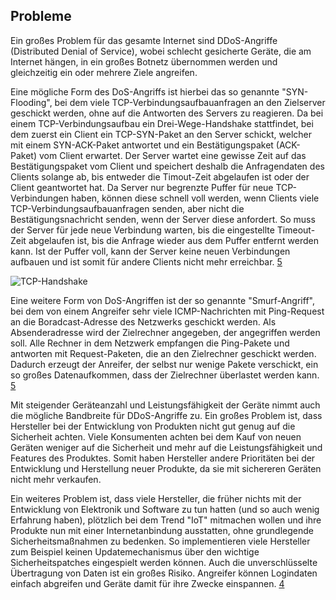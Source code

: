 ## Probleme
Ein großes Problem für das gesamte Internet sind DDoS-Angriffe (Distributed Denial of Service), wobei schlecht gesicherte
Geräte, die am Internet hängen, in ein großes Botnetz übernommen werden und gleichzeitig ein oder mehrere Ziele angreifen.

Eine mögliche Form des DoS-Angriffs ist hierbei das so genannte "SYN-Flooding", bei dem viele TCP-Verbindungsaufbauanfragen
an den Zielserver geschickt werden, ohne auf die Antworten des Servers zu reagieren. Da bei einem TCP-Verbindungsaufbau
ein Drei-Wege-Handshake stattfindet, bei dem zuerst ein Client ein TCP-SYN-Paket an den Server schickt, welcher mit einem
SYN-ACK-Paket antwortet und ein Bestätigungspaket (ACK-Paket) vom Client erwartet. Der Server wartet eine gewisse Zeit
auf das Bestätigungspaket vom Client und speichert deshalb die Anfragendaten des Clients solange ab, bis entweder die
Timout-Zeit abgelaufen ist oder der Client geantwortet hat. Da Server nur begrenzte Puffer für neue TCP-Verbindungen haben,
können diese schnell voll werden, wenn Clients viele TCP-Verbindungsaufbauanfragen senden, aber nicht die Bestätigungsnachricht
senden, wenn der Server diese anfordert. So muss der Server für jede neue Verbindung warten, bis die eingestellte Timeout-Zeit
abgelaufen ist, bis die Anfrage wieder aus dem Puffer entfernt werden kann. Ist der Puffer voll, kann der Server keine neuen
Verbindungen aufbauen und ist somit für andere Clients nicht mehr erreichbar. [5](quellen.md)

![TCP-Handshake](img/TCP-Handshake.png)

Eine weitere Form von DoS-Angriffen ist der so genannte "Smurf-Angriff", bei dem von einem Angreifer sehr viele ICMP-Nachrichten mit
Ping-Request an die Boradcast-Adresse des Netzwerks geschickt werden. Als Absenderadresse wird der Zielrechner angegeben, der angegriffen werden soll.
Alle Rechner in dem Netzwerk empfangen die Ping-Pakete und antworten mit Request-Paketen, die an den Zielrechner geschickt werden.
Dadurch erzeugt der Anreifer, der selbst nur wenige Pakete verschickt, ein so großes Datenaufkommen, dass der Zielrechner
überlastet werden kann. [5](quellen.md)

Mit steigender Geräteanzahl und Leistungsfähigkeit der Geräte nimmt auch die mögliche Bandbreite für DDoS-Angriffe zu.
Ein großes Problem ist, dass Hersteller
bei der Entwicklung von Produkten nicht gut genug auf die Sicherheit achten. Viele Konsumenten achten bei dem Kauf von neuen
Geräten weniger auf die Sicherheit und mehr auf die Leistungsfähigkeit und Features des Produktes. Somit haben Hersteller
andere Prioritäten bei der Entwicklung und Herstellung neuer Produkte, da sie mit sichereren Geräten nicht mehr verkaufen.

Ein weiteres Problem ist, dass viele Hersteller, die früher nichts mit der Entwicklung von Elektronik und Software zu tun
hatten (und so auch wenig Erfahrung haben), plötzlich bei dem Trend "IoT" mitmachen wollen und ihre Produkte nun mit
einer Internetanbindung ausstatten, ohne grundlegende Sicherheitsmaßnahmen zu bedenken. So implementieren viele Hersteller
zum Beispiel keinen Updatemechanismus über den wichtige Sicherheitspatches eingespielt werden können. Auch die
unverschlüsselte Übertragung von Daten ist ein großes Risiko. Angreifer können Logindaten einfach abgreifen und Geräte damit
für ihre Zwecke einspannen. [4](quellen.md)
